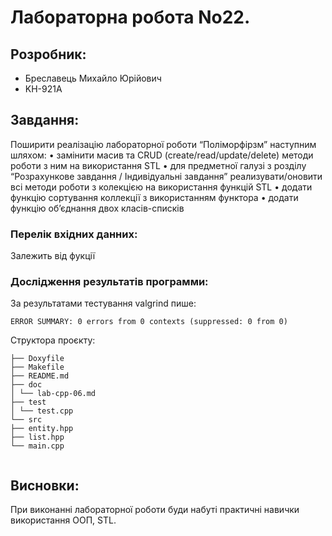 # Лабораторна робота No22.
## Розробник:
* Бреславець Михайло Юрійович
* KН-921A

## Завдання:
Поширити реалізацію лабораторної роботи “Поліморфірзм” наступним шляхом:
• замінити масив та CRUD (create/read/update/delete) методи роботи з ним на використання
STL
• для предметної галузі з розділу “Розрахункове завдання / Iндивідуальні завдання”
реализувати/оновити всі методи роботи з колекцією на використання функцій STL
• додати функцію сортування коллекції з використанням функтора
• додати функцію об’єднання двох класів-списків
### Перелік вхідних данних:
Залежить від фукції
### Дослідження результатів программи:
За результатами тестування valgrind пише:
```
ERROR SUMMARY: 0 errors from 0 contexts (suppressed: 0 from 0)

```

Структора проєкту:
```
├── Doxyfile
├── Makefile
├── README.md
├── doc
│ └── lab-cpp-06.md
├── test
│ └── test.cpp
└── src
├── entity.hpp
├── list.hpp
└── main.cpp


```
## Висновки:

При виконанні лабораторної роботи буди набуті практичні навички використання ООП, STL.
